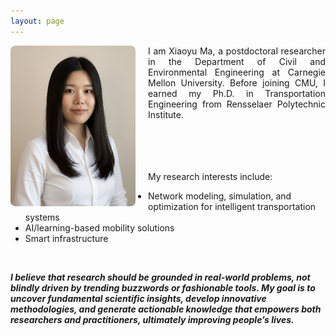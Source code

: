 ```yaml
---
layout: page
---
```



<img src="/assets/img/Sep2025.png" alt="photo" width="200" style="float: left; margin-right: 20px; border-radius: 8px;" />

<div style="text-align: justify;">
I am Xiaoyu Ma, a postdoctoral researcher in the Department of Civil and Environmental Engineering at Carnegie Mellon University. Before joining CMU, I earned my Ph.D. in Transportation Engineering from Rensselaer Polytechnic Institute. 
</div>

<br>
<br>
<br>
<br>

My research interests include: 

- Network modeling, simulation, and optimization for intelligent transportation systems
- AI/learning-based mobility solutions
- Smart infrastructure

<br>

***I believe that research should be grounded in real-world problems, not blindly driven by trending buzzwords or fashionable tools. 
My goal is to uncover fundamental scientific insights, develop innovative methodologies, and generate actionable knowledge that empowers both researchers and practitioners, 
ultimately improving people’s lives.***



